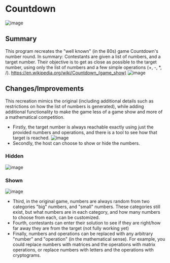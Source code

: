 # Countdown
![image](https://github.com/user-attachments/assets/b469dcc0-179a-4f7c-bd67-d71965b1eb05)

## Summary
This program recreates the "well known" (in the 80s) game Countdown's number round.
In summary: Contestants are given a list of numbers, and a target number. Their objective is to get as close as possible to the target number, using only the list of numbers and a few simple operations (+, -, *, /).
https://en.wikipedia.org/wiki/Countdown_(game_show)
![image](https://github.com/user-attachments/assets/320fd95e-e756-46fa-ae8b-d101e0c7a3da)

## Changes/Improvements
This recreation mimics the original (including additional details such as restrictions on how the list of numbers is generated), while adding additional functionality to make the game less of a game show and more of a mathematical competition.
- Firstly, the target number is always reachable exactly using just the provided numbers and operations, and there is a tool to see how that target is reached.
![image](https://github.com/user-attachments/assets/beac702c-2527-42d3-9364-ce3cf083df19)
- Secondly, the host can choose to show or hide the numbers.
### Hidden
![image](https://github.com/user-attachments/assets/fdb73861-2d1c-4171-bac3-ef8d58910676)
### Shown
![image](https://github.com/user-attachments/assets/dccbe557-ef44-4d16-8a46-967ca941b07d)
- Third, in the original game, numbers are always random from two categories "big" numbers, and "small" numbers. These categories still exist, but what numbers are in each category, and how many numbers to choose from each, can be customized.
- Fourth, contestants can enter their solution to see if they are right/how far away they are from the target (not fully working yet)
- Finally, numbers and operations can be replaced with any arbitrary "number" and "operation" (in the mathematical sense). For example, you could replace numbers with matrices and the operations with matrix operations, or replace numbers with letters and the operations with cryptograms.
